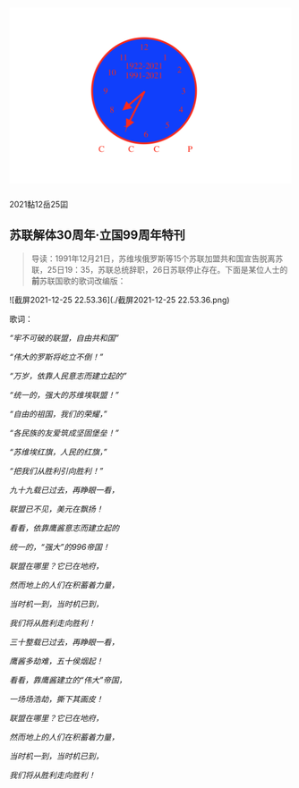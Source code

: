 # ![2077](./cccp.png)

2021黏12岳25囸



## 苏联解体30周年·立国99周年特刊

> 导读：1991年12月21日，苏维埃俄罗斯等15个苏联加盟共和国宣告脱离苏联，25日19：35，苏联总统辞职，26日苏联停止存在。下面是某位人士的**前**苏联国歌的歌词改编版：



![截屏2021-12-25 22.53.36](./截屏2021-12-25 22.53.36.png)

歌词：

*“牢不可破的联盟，自由共和国”*

*“伟大的罗斯将屹立不倒！”*

*“万岁，依靠人民意志而建立起的”*

*“统一的，强大的苏维埃联盟！”*

*“自由的祖国，我们的荣耀，”*

*“各民族的友爱筑成坚固堡垒！”*

*“苏维埃红旗，人民的红旗，”*

*“把我们从胜利引向胜利！”*



*九十九载已过去，再睁眼一看，*

*联盟已不见，美元在飘扬！*

*看看，依靠鹰酱意志而建立起的*

*统一的，“强大”的996帝国！*

*联盟在哪里？它已在地府，*

*然而地上的人们在积蓄着力量，*

*当时机一到，当时机已到，*

*我们将从胜利走向胜利！*



*三十整载已过去，再睁眼一看，*

*鹰酱多劫难，五十侯烟起！*

*看看，靠鹰酱建立的“伟大”帝国，*

*一场场浩劫，撕下其画皮！*

*联盟在哪里？它已在地府，*

*然而地上的人们在积蓄着力量，*

*当时机一到，当时机已到，*

*我们将从胜利走向胜利！*
